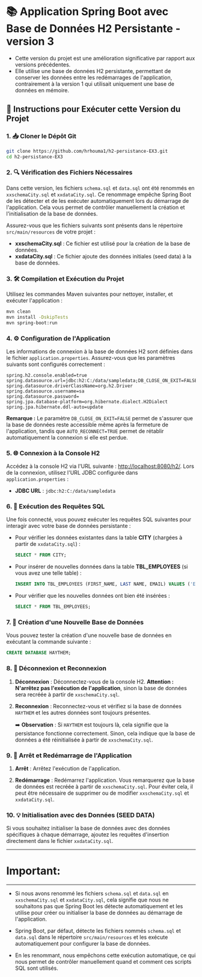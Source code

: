 # 📚 Application Spring Boot avec Base de Données H2 Persistante - version 3

- Cette version du projet est une amélioration significative par rapport aux versions précédentes. 
- Elle utilise une base de données H2 persistante, permettant de conserver les données entre les redémarrages de l'application, contrairement à la version 1  qui utilisait uniquement  une base de données en mémoire.

## 🚀 Instructions pour Exécuter cette Version du Projet

### 1. 📥 Cloner le Dépôt Git

```bash
git clone https://github.com/hrhouma1/h2-persistance-EX3.git
cd h2-persistance-EX3
```

### 2. 🔍 Vérification des Fichiers Nécessaires

Dans cette version, les fichiers `schema.sql` et `data.sql` ont été renommés en `xxschemaCity.sql` et `xxdataCity.sql`. Ce renommage empêche Spring Boot de les détecter et de les exécuter automatiquement lors du démarrage de l'application. Cela vous permet de contrôler manuellement la création et l'initialisation de la base de données.

Assurez-vous que les fichiers suivants sont présents dans le répertoire `src/main/resources` de votre projet :

- **xxschemaCity.sql** : Ce fichier est utilisé pour la création de la base de données.
- **xxdataCity.sql** : Ce fichier ajoute des données initiales (seed data) à la base de données.

### 3. 🛠️ Compilation et Exécution du Projet

Utilisez les commandes Maven suivantes pour nettoyer, installer, et exécuter l'application :

```bash
mvn clean
mvn install -DskipTests
mvn spring-boot:run
```

### 4. ⚙️ Configuration de l'Application

Les informations de connexion à la base de données H2 sont définies dans le fichier `application.properties`. Assurez-vous que les paramètres suivants sont configurés correctement :

```properties
spring.h2.console.enabled=true
spring.datasource.url=jdbc:h2:C:/data/sampledata;DB_CLOSE_ON_EXIT=FALSE;AUTO_RECONNECT=TRUE
spring.datasource.driverClassName=org.h2.Driver
spring.datasource.username=sa
spring.datasource.password=   
spring.jpa.database-platform=org.hibernate.dialect.H2Dialect
spring.jpa.hibernate.ddl-auto=update
```

**Remarque :** Le paramètre `DB_CLOSE_ON_EXIT=FALSE` permet de s'assurer que la base de données reste accessible même après la fermeture de l'application, tandis que `AUTO_RECONNECT=TRUE` permet de rétablir automatiquement la connexion si elle est perdue.

### 5. 🌐 Connexion à la Console H2

Accédez à la console H2 via l'URL suivante : [http://localhost:8080/h2/](http://localhost:8080/h2/). Lors de la connexion, utilisez l'URL JDBC configurée dans `application.properties` :

- **JDBC URL** : `jdbc:h2:C:/data/sampledata`

### 6. 🔎 Exécution des Requêtes SQL

Une fois connecté, vous pouvez exécuter les requêtes SQL suivantes pour interagir avec votre base de données persistante :

- Pour vérifier les données existantes dans la table **CITY** (chargées à partir de `xxdataCity.sql`) :

  ```sql
  SELECT * FROM CITY;
  ```

- Pour insérer de nouvelles données dans la table **TBL_EMPLOYEES** (si vous avez une telle table) :

  ```sql
  INSERT INTO TBL_EMPLOYEES (FIRST_NAME, LAST NAME, EMAIL) VALUES ('Emily', 'Clark', 'emily.clark@example.com');
  ```

- Pour vérifier que les nouvelles données ont bien été insérées :

  ```sql
  SELECT * FROM TBL_EMPLOYEES;
  ```

### 7. 🎯 Création d'une Nouvelle Base de Données

Vous pouvez tester la création d'une nouvelle base de données en exécutant la commande suivante :

```sql
CREATE DATABASE HAYTHEM;
```

### 8. 🔄 Déconnexion et Reconnexion

1. **Déconnexion** : Déconnectez-vous de la console H2. **Attention : N'arrêtez pas l'exécution de l'application**, sinon la base de données sera recréée à partir de `xxschemaCity.sql`.

2. **Reconnexion** : Reconnectez-vous et vérifiez si la base de données `HAYTHEM` et les autres données sont toujours présentes.

   ➡️ **Observation** : Si `HAYTHEM` est toujours là, cela signifie que la persistance fonctionne correctement. Sinon, cela indique que la base de données a été réinitialisée à partir de `xxschemaCity.sql`.

### 9. 🛑 Arrêt et Redémarrage de l'Application

1. **Arrêt** : Arrêtez l'exécution de l'application.

2. **Redémarrage** : Redémarrez l'application. Vous remarquerez que la base de données est recréée à partir de `xxschemaCity.sql`. Pour éviter cela, il peut être nécessaire de supprimer ou de modifier `xxschemaCity.sql` et `xxdataCity.sql`.

### 10. 💡 Initialisation avec des Données (SEED DATA)

Si vous souhaitez initialiser la base de données avec des données spécifiques à chaque démarrage, ajoutez les requêtes d'insertion directement dans le fichier `xxdataCity.sql`.

----
# Important:
----

- Si nous avons renommé les fichiers `schema.sql` et `data.sql` en `xxschemaCity.sql` et `xxdataCity.sql`, cela signifie que nous ne souhaitons pas que Spring Boot les détecte automatiquement et les utilise pour créer ou initialiser la base de données au démarrage de l'application.

- Spring Boot, par défaut, détecte les fichiers nommés `schema.sql` et `data.sql` dans le répertoire `src/main/resources` et les exécute automatiquement pour configurer la base de données.
- En les renommant, nous empêchons cette exécution automatique, ce qui nous permet de contrôler manuellement quand et comment ces scripts SQL sont utilisés.
